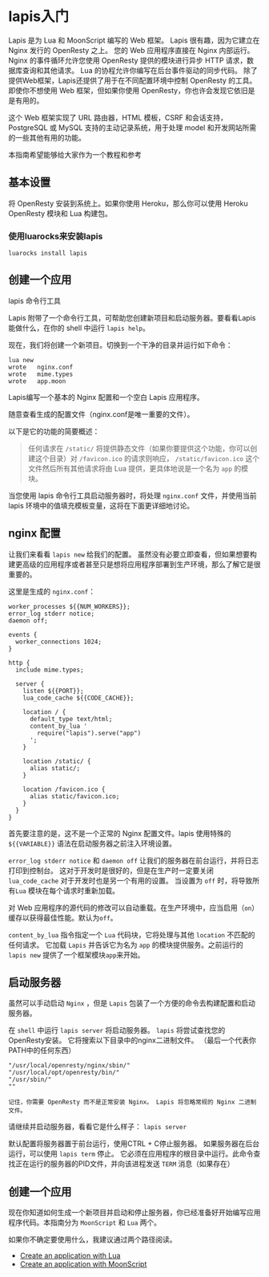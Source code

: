 # lapis入门
Lapis 是为 Lua 和 MoonScript 编写的 Web 框架。 
Lapis 很有趣，因为它建立在Nginx 发行的 OpenResty 之上。
您的 Web 应用程序直接在 Nginx 内部运行。 
Nginx 的事件循环允许您使用 OpenResty 提供的模块进行异步 HTTP 请求，数据库查询和其他请求。 
Lua 的协程允许你编写在后台事件驱动的同步代码。
除了提供Web框架，Lapis还提供了用于在不同配置环境中控制 OpenResty 的工具。
即使你不想使用 Web 框架，但如果你使用 OpenResty，你也许会发现它依旧是是有用的。
 
这个 Web 框架实现了 URL 路由器，HTML 模板，CSRF 和会话支持，PostgreSQL 或 MySQL 支持的主动记录系统，用于处理 model 和开发网站所需的一些其他有用的功能。

本指南希望能够给大家作为一个教程和参考

## 基本设置

将 OpenResty 安装到系统上。如果你使用 Heroku，那么你可以使用 Heroku OpenResty 模块和 Lua 构建包。

### 使用luarocks来安装lapis

`luarocks install lapis`

## 创建一个应用
lapis 命令行工具

Lapis 附带了一个命令行工具，可帮助您创建新项目和启动服务器。要看看Lapis能做什么，在你的 shell 中运行 `lapis help`。

现在，我们将创建一个新项目。切换到一个干净的目录并运行如下命令：

```shell
lua new
wrote   nginx.conf
wrote   mime.types
wrote   app.moon
```

Lapis编写一个基本的 Nginx 配置和一个空白 Lapis 应用程序。

随意查看生成的配置文件（nginx.conf是唯一重要的文件）。

以下是它的功能的简要概述：
>任何请求在 `/static/` 将提供静态文件（如果你要提供这个功能，你可以创建这个目录）对 `/favicon.ico` 的请求则响应，
>`/static/favicon.ico` 这个文件然后所有其他请求将由 Lua 提供，更具体地说是一个名为 `app` 的模块。

当您使用 lapis 命令行工具启动服务器时，将处理 `nginx.conf` 文件，并使用当前 lapis 环境中的值填充模板变量，这将在下面更详细地讨论。

## nginx 配置
让我们来看看 `lapis new` 给我们的配置。
虽然没有必要立即查看，但如果想要构建更高级的应用程序或者甚至只是想将应用程序部署到生产环境，那么了解它是很重要的。

这里是生成的 `nginx.conf`：

```nginx
worker_processes ${{NUM_WORKERS}};
error_log stderr notice;
daemon off;

events {
  worker_connections 1024;
}

http {
  include mime.types;

  server {
    listen ${{PORT}};
    lua_code_cache ${{CODE_CACHE}};

    location / {
      default_type text/html;
      content_by_lua '
        require("lapis").serve("app")
      ';
    }

    location /static/ {
      alias static/;
    }

    location /favicon.ico {
      alias static/favicon.ico;
    }
  }
}
```

首先要注意的是，这不是一个正常的 Nginx 配置文件。lapis 使用特殊的 `${{VARIABLE}}` 语法在启动服务器之前注入环境设置。

`error_log stderr notice` 和 `daemon off` 让我们的服务器在前台运行，并将日志打印到控制台。
这对于开发时是很好的，但是在生产时一定要关闭 `lua_code_cache` 对于开发时也是另一个有用的设置。
当设置为 `off` 时，将导致所有`Lua` 模块在每个请求时重新加载。

对 Web 应用程序的源代码的修改可以自动重载。在生产环境中，应当启用（`on`）缓存以获得最佳性能。默认为`off`。

`content_by_lua` 指令指定一个 `Lua` 代码块，它将处理与其他 `location` 不匹配的任何请求。
它加载 `Lapis` 并告诉它为名为 `app` 的模块提供服务。之前运行的 `lapis new` 提供了一个框架模块`app`来开始。

## 启动服务器
虽然可以手动启动 `Nginx` ，但是 `Lapis` 包装了一个方便的命令去构建配置和启动服务器。

在 `shell` 中运行 `lapis server` 将启动服务器。 `lapis` 将尝试查找您的OpenResty安装。
它将搜索以下目录中的nginx二进制文件。 （最后一个代表你PATH中的任何东西）

```shell
"/usr/local/openresty/nginx/sbin/"
"/usr/local/opt/openresty/bin/"
"/usr/sbin/"
""
```


```
记住，你需要 OpenResty 而不是正常安装 Nginx。 Lapis 将忽略常规的 Nginx 二进制文件。
```

请继续并启动服务器，看看它是什么样子： `lapis server`

默认配置将服务器置于前台运行，使用CTRL + C停止服务器。
如果服务器在后台运行，可以使用 `lapis term` 停止。
它必须在应用程序的根目录中运行。此命令查找正在运行的服务器的PID文件，并向该进程发送 `TERM` 消息（如果存在）


## 创建一个应用
现在你知道如何生成一个新项目并启动和停止服务器，你已经准备好开始编写应用程序代码。本指南分为 `MoonScript` 和 `Lua` 两个。

如果你不确定要使用什么，我建议通过两个路径阅读。

- [Create an application with Lua](http://leafo.net/lapis/reference/lua_getting_started.html)
- [Create an application with MoonScript](http://leafo.net/lapis/reference/moon_getting_started.html)
